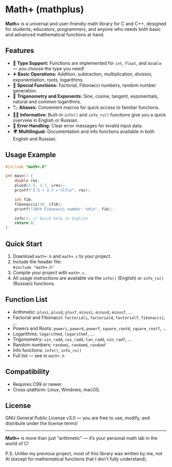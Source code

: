 # Math+ (mathplus)

**Math+** is a universal and user-friendly math library for C and C++, designed for students, educators, programmers, and anyone who needs both basic and advanced mathematical functions at hand.

## Features

- 📐 **Type Support:** Functions are implemented for `int`, `float`, and `double` — you choose the type you need!
- ➕ **Basic Operations:** Addition, subtraction, multiplication, division, exponentiation, roots, logarithms.
- 🔢 **Special Functions:** Factorial, Fibonacci numbers, random number generation.
- 🧮 **Trigonometry and Exponents:** Sine, cosine, tangent, exponentials, natural and common logarithms.
- 🏷️ **Aliases:** Convenient macros for quick access to familiar functions.
- 🧑‍💻 **Informative:** Built-in `info()` and `info_ru()` functions give you a quick overview in English or Russian.
- 🚦 **Error Handling:** Clear error messages for invalid input data.
- 🌍 **Multilingual:** Documentation and info functions available in both English and Russian.

## Usage Example

```c
#include "math+.h"

int main() {
    double res;
    plusd(2.5, 3.7, &res);
    printf("2.5 + 3.7 = %lf\n", res);

    int fib;
    fibonaccii(10, &fib);
    printf("10th Fibonacci number: %d\n", fib);

    info(); // Quick help in English
    return 0;
}
```

## Quick Start

1. Download `math+.h` and `math+.c` to your project.
2. Include the header file:  
   `#include "math+.h"`
3. Compile your project with `math+.c`.
4. All usage instructions are available via the `info()` (English) or `info_ru()` (Russian) functions.

## Function List

- Arithmetic: `plusi`, `plusd`, `plusf`, `minusi`, `minusd`, `minusf`, ...
- Factorial and Fibonacci: `factoriali`, `factoriald`, `factorialf`, `fibonaccii`, ...
- Powers and Roots: `poweri`, `powerd`, `powerf`, `square_rootd`, `square_rootf`, ...
- Logarithms: `logarithmd`, `logarithmf`, ...
- Trigonometry: `sin_radd`, `cos_radd`, `tan_radd`, `sin_radf`, ...
- Random numbers: `randomi`, `randomd`, `randomf`
- Info functions: `info()`, `info_ru()`
- Full list — see in `math+.h`

## Compatibility

- Requires C99 or newer.
- Cross-platform: Linux, Windows, macOS.

## License

GNU General Public License v3.0 — you are free to use, modify, and distribute under the license terms!

---

**Math+** is more than just “arithmetic” — it’s your personal math lab in the world of C!

P.S. Unlike my previous project, most of this library was written by me, not AI (except for mathematical functions that I don't fully understand).
